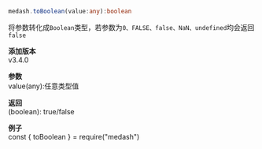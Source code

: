 ```ts
medash.toBoolean(value:any):boolean
```

将参数转化成`Boolean`类型，若参数为`0、FALSE、false、NaN、undefined`均会返回`false`
  
**添加版本**  
v3.4.0

**参数**   
value(any):任意类型值

**返回**  
(boolean): true/false

**例子**  
<me-embed>const  { toBoolean }  = require("medash")</me-embed>  
